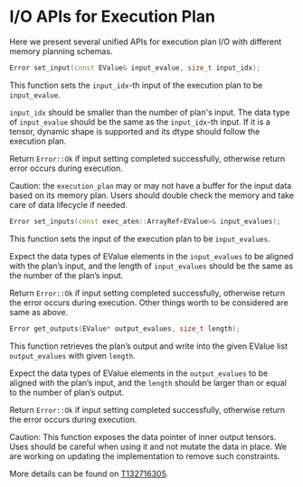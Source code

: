 # I/O APIs for Execution Plan

Here we present several unified APIs for execution plan I/O with different memory planning schemas.

```c++
Error set_input(const EValue& input_evalue, size_t input_idx);
```
This function sets the `input_idx`-th input of the execution plan to be `input_evalue`.

`input_idx` should be smaller than the number of plan's input. The data type of `input_evalue` should be the same as the `input_idx`-th input. If it is a tensor, dynamic shape is supported and its dtype should follow the execution plan.

Return `Error::Ok` if input setting completed successfully, otherwise return error occurs during execution.

Caution: the `execution_plan` may or may not have a buffer for the input data based on its memory plan. Users should double check the memory and take care of data lifecycle if needed.

```c++
Error set_inputs(const exec_aten::ArrayRef<EValue>& input_evalues);
```

This function sets the input of the execution plan to be `input_evalues`.

Expect the data types of EValue elements in the `input_evalues` to be aligned with the plan’s input, and the length of `input_evalues` should be the same as the number of the plan’s input.

Return `Error::Ok` if input setting completed successfully, otherwise return the error occurs during execution. Other things worth to be considered are same as above.

```c++
Error get_outputs(EValue* output_evalues, size_t length);
```

This function retrieves the plan’s output and write into the given EValue list `output_evalues` with given `length`.

Expect the data types of EValue elements in the `output_evalues` to be aligned with the plan’s input, and the `length` should be larger than or equal to the number of plan’s output.

Return `Error::Ok` if input setting completed successfully, otherwise return the error occurs during execution.

Caution: This function exposes the data pointer of inner output tensors. Uses should be careful when using it and not mutate the data in place. We are working on updating the implementation to remove such constraints.

More details can be found on [T132716305](https://www.internalfb.com/tasks/?t=132716305).
